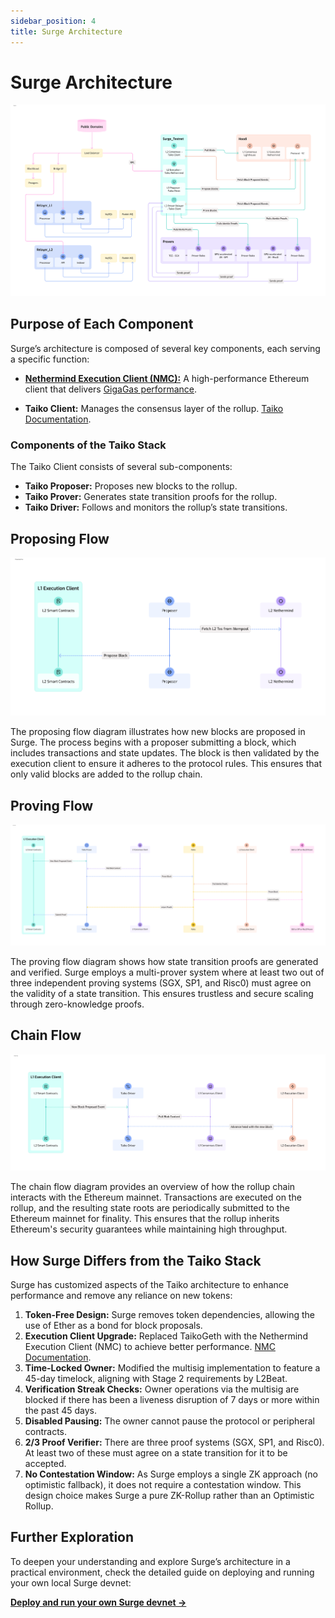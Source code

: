 ```yaml
---
sidebar_position: 4
title: Surge Architecture
---
```


# Surge Architecture

![Surge Architecture](./images/Diagram.png)

## Purpose of Each Component

Surge’s architecture is composed of several key components, each serving a specific function:

- **[Nethermind Execution Client (NMC):](https://github.com/NethermindEth/nethermind)** A high-performance Ethereum client that delivers [GigaGas performance](./gigagas.md). 

- **Taiko Client:** Manages the consensus layer of the rollup. [Taiko Documentation](https://docs.taiko.xyz/taiko-alethia-protocol/protocol-architecture/taiko-alethia-nodes#consensus-layer-taiko-client).

### Components of the Taiko Stack

The Taiko Client consists of several sub-components:

- **Taiko Proposer:** Proposes new blocks to the rollup.
- **Taiko Prover:** Generates state transition proofs for the rollup.
- **Taiko Driver:** Follows and monitors the rollup’s state transitions.

## Proposing Flow

![Proposing Flow](./images/proposing-flow.png)

The proposing flow diagram illustrates how new blocks are proposed in Surge. The process begins with a proposer submitting a block, which includes transactions and state updates. The block is then validated by the execution client to ensure it adheres to the protocol rules. This ensures that only valid blocks are added to the rollup chain.

## Proving Flow

![Proving Flow](./images/proving-flow.png)

The proving flow diagram shows how state transition proofs are generated and verified. Surge employs a multi-prover system where at least two out of three independent proving systems (SGX, SP1, and Risc0) must agree on the validity of a state transition. This ensures trustless and secure scaling through zero-knowledge proofs.

## Chain Flow

![Chain Flow](./images/chain-flow.png)

The chain flow diagram provides an overview of how the rollup chain interacts with the Ethereum mainnet. Transactions are executed on the rollup, and the resulting state roots are periodically submitted to the Ethereum mainnet for finality. This ensures that the rollup inherits Ethereum's security guarantees while maintaining high throughput.

## How Surge Differs from the Taiko Stack

Surge has customized aspects of the Taiko architecture to enhance performance and remove any reliance on new tokens:

1. **Token-Free Design:** Surge removes token dependencies, allowing the use of Ether as a bond for block proposals.
2. **Execution Client Upgrade:** Replaced TaikoGeth with the Nethermind Execution Client (NMC) to achieve better performance. [NMC Documentation](https://github.com/NethermindEth/nethermind).
3. **Time-Locked Owner:** Modified the multisig implementation to feature a 45-day timelock, aligning with Stage 2 requirements by L2Beat.
4. **Verification Streak Checks:** Owner operations via the multisig are blocked if there has been a liveness disruption of 7 days or more within the past 45 days.
5. **Disabled Pausing:** The owner cannot pause the protocol or peripheral contracts.
6. **2/3 Proof Verifier:** There are three proof systems (SGX, SP1, and Risc0). At least two of these must agree on a state transition for it to be accepted.
7. **No Contestation Window:** As Surge employs a single ZK approach (no optimistic fallback), it does not require a contestation window. This design choice makes Surge a pure ZK-Rollup rather than an Optimistic Rollup.

## Further Exploration

To deepen your understanding and explore Surge’s architecture in a practical environment, check the detailed guide on deploying and running your own local Surge devnet:

[**Deploy and run your own Surge devnet →**](/docs/guides/running-surge)
